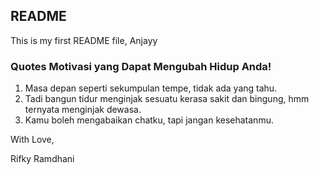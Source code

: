 ## README

This is my first README file, Anjayy

### Quotes Motivasi yang Dapat Mengubah Hidup Anda!

1. Masa depan seperti sekumpulan tempe, tidak ada yang tahu.
2. Tadi bangun tidur menginjak sesuatu kerasa sakit dan bingung, hmm ternyata menginjak dewasa. 
3. Kamu boleh mengabaikan chatku, tapi jangan kesehatanmu.

With Love,

Rifky Ramdhani
